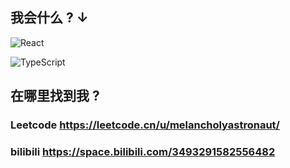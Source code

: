 ## 我会什么 ? ↓

![React](https://img.shields.io/badge/react-%2320232a.svg?style=for-the-badge&logo=react&logoColor=%2361DAFB)

![TypeScript](https://img.shields.io/badge/typescript-%23007ACC.svg?style=for-the-badge&logo=typescript&logoColor=white)

## 在哪里找到我 ?

### Leetcode https://leetcode.cn/u/melancholyastronaut/

### bilibili https://space.bilibili.com/3493291582556482
